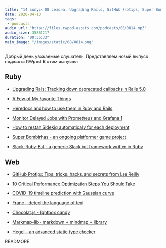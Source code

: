 ```yaml
---
title: "14 выпуск 08 сезона. Upgrading Rails, GitHub Protips, Super Bombinhas, COVID-19 timeline prediction, Franc и прочее"
date: 2020-04-13
tags:
 - podcasts
audio_url: "https://files.rwpod-assets.com/podcasts/08/0814.mp3"
audio_size: 35864217
duration: "00:35:33"
main_image: "/images/static/08/0814.png"
---
```


Добрый день уважаемые слушатели. Представляем новый выпуск подкаста RWpod. В этом выпуске:

## Ruby

 - [Upgrading Rails: Tracking down deprecated callbacks in Rails 5.0](https://labs.clio.com/upgrading-rails-tracking-down-deprecated-callbacks-in-rails-5-0-b4288c5fab5e)
 - [A Few of My Favorite Things](https://blog.testdouble.com/posts/2020-04-07-favorite-things/)
 - [Heredocs and how to use them in Ruby and Rails](https://blog.saeloun.com/2020/04/08/heredoc-in-ruby-and-rails)


 - [Monitor Delayed Jobs with Prometheus and Grafana 1](https://medium.com/faun/monitor-delayed-jobs-with-prometheus-and-grafana-1-bc32ae12525c)
 - [How to restart Sidekiq automatically for each deployment](https://www.codewithjason.com/restart-sidekiq-automatically-deployment/)
 - [Super Bombinhas - an ongoing platformer game project](https://github.com/victords/super-bombinhas)
 - [Slack-Ruby-Bot - a generic Slack bot framework written in Ruby](https://github.com/slack-ruby/slack-ruby-bot)

## Web

 - [GitHub Protips: Tips, tricks, hacks, and secrets from Lee Reilly](https://github.blog/2020-04-09-github-protips-tips-tricks-hacks-and-secrets-from-lee-reilly/)
 - [10 Critical Performance Optimization Steps You Should Take](https://medium.com/better-programming/10-critical-performance-optimization-steps-you-should-take-b560a3fcf658)
 - [COVID-19 timeline prediction with Gaussian curve](https://covid-gauss.site/)


 - [Franc - detect the language of text](https://github.com/wooorm/franc)
 - [Chocolat.js - lightbox candy](http://chocolat.insipi.de/)
 - [Markmap-lib - markdown + mindmap + library](https://markmap.js.org/)
 - [Hegel - an advanced static type checker](https://jsmonk.github.io/hegel/)


READMORE
